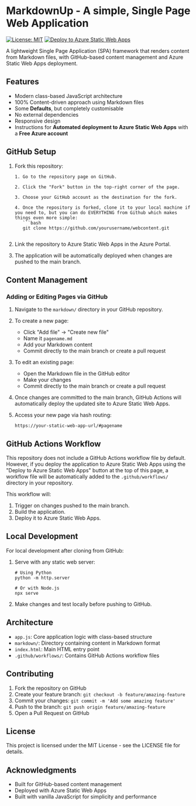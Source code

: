 # MarkdownUp - A simple, Single Page Web Application

[![License: MIT](https://img.shields.io/badge/License-MIT-blue.svg)](https://opensource.org/licenses/MIT) [![Deploy to Azure Static Web Apps](https://aka.ms/deploytoazurebutton)](https://portal.azure.com/#create/Microsoft.StaticApp)

A lightweight Single Page Application (SPA) framework that renders content from Markdown files, with GitHub-based content management and Azure Static Web Apps deployment.

## Features

- Modern class-based JavaScript architecture
- 100% Content-driven approach using Markdown files
- Some **Defaults**, but completely customisable
- No external dependencies
- Responsive design
- Instructions for **Automated deployment to Azure Static Web Apps** with a **Free Azure account**

## GitHub Setup

1. Fork this repository:
   ```
   1. Go to the repository page on GitHub.

   2. Click the "Fork" button in the top-right corner of the page.

   3. Choose your GitHub account as the destination for the fork.

   4. Once the repository is forked, clone it to your local machine if you need to, but you can do EVERYTHING from Github which makes things even more simple:
      ```bash
      git clone https://github.com/yourusername/webcontent.git
      ```
   ```

2. Link the repository to Azure Static Web Apps in the Azure Portal.

3. The application will be automatically deployed when changes are pushed to the main branch.

## Content Management

### Adding or Editing Pages via GitHub

1. Navigate to the `markdown/` directory in your GitHub repository.

2. To create a new page:
   - Click "Add file" → "Create new file"
   - Name it `pagename.md`
   - Add your Markdown content
   - Commit directly to the main branch or create a pull request

3. To edit an existing page:
   - Open the Markdown file in the GitHub editor
   - Make your changes
   - Commit directly to the main branch or create a pull request

4. Once changes are committed to the main branch, GitHub Actions will automatically deploy the updated site to Azure Static Web Apps.

5. Access your new page via hash routing:
   ```
   https://your-static-web-app-url/#pagename
   ```

## GitHub Actions Workflow

This repository does not include a GitHub Actions workflow file by default. However, if you deploy the application to Azure Static Web Apps using the "Deploy to Azure Static Web Apps" button at the top of this page, a workflow file will be automatically added to the `.github/workflows/` directory in your repository. 

This workflow will:

1. Trigger on changes pushed to the main branch.
2. Build the application.
3. Deploy it to Azure Static Web Apps.

## Local Development

For local development after cloning from GitHub:

1. Serve with any static web server:
   ```
   # Using Python
   python -m http.server
   
   # Or with Node.js
   npx serve
   ```

2. Make changes and test locally before pushing to GitHub.

## Architecture

- `app.js`: Core application logic with class-based structure
- `markdown/`: Directory containing content in Markdown format
- `index.html`: Main HTML entry point
- `.github/workflows/`: Contains GitHub Actions workflow files

## Contributing

1. Fork the repository on GitHub
2. Create your feature branch: `git checkout -b feature/amazing-feature`
3. Commit your changes: `git commit -m 'Add some amazing feature'`
4. Push to the branch: `git push origin feature/amazing-feature`
5. Open a Pull Request on GitHub

## License

This project is licensed under the MIT License - see the LICENSE file for details.

## Acknowledgments

- Built for GitHub-based content management
- Deployed with Azure Static Web Apps
- Built with vanilla JavaScript for simplicity and performance